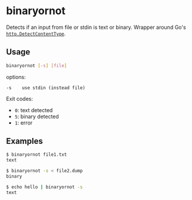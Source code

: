 # binaryornot

Detects if an input from file or stdin is text or binary. Wrapper around Go's [`http.DetectContentType`](https://pkg.go.dev/net/http#DetectContentType).

## Usage

```bash
binaryornot [-s] [file]
```

options:

```text
-s    use stdin (instead file)
```

Exit codes:

- `0`: text detected
- `5`: binary detected
- `1`: error

## Examples

```bash
$ binaryornot file1.txt
text
```

```bash
$ binaryornot -s < file2.dump
binary
```

```bash
$ echo hello | binaryornot -s
text
```
